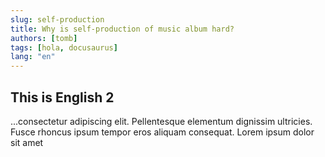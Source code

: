 ```yaml
---
slug: self-production
title: Why is self-production of music album hard?
authors: [tomb]
tags: [hola, docusaurus]
lang: "en"
---
```


## This is English 2

<!-- truncate -->

...consectetur adipiscing elit. Pellentesque elementum dignissim ultricies. Fusce rhoncus ipsum tempor eros aliquam consequat. Lorem ipsum dolor sit amet
